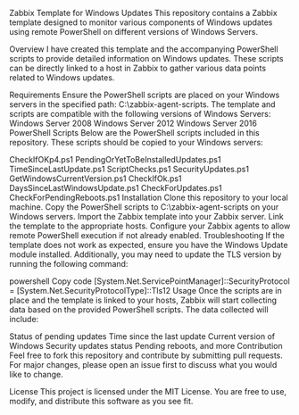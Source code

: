 Zabbix Template for Windows Updates
This repository contains a Zabbix template designed to monitor various components of Windows updates using remote PowerShell on different versions of Windows Servers.

Overview
I have created this template and the accompanying PowerShell scripts to provide detailed information on Windows updates. These scripts can be directly linked to a host in Zabbix to gather various data points related to Windows updates.

Requirements
Ensure the PowerShell scripts are placed on your Windows servers in the specified path: C:\zabbix-agent-scripts.
The template and scripts are compatible with the following versions of Windows Servers:
Windows Server 2008
Windows Server 2012
Windows Server 2016
PowerShell Scripts
Below are the PowerShell scripts included in this repository. These scripts should be copied to your Windows servers:

CheckIfOKp4.ps1
PendingOrYetToBeInstalledUpdates.ps1
TimeSinceLastUpdate.ps1
ScriptChecks.ps1
SecurityUpdates.ps1
GetWindowsCurrentVersion.ps1
CheckIfOk.ps1
DaysSinceLastWindowsUpdate.ps1
CheckForUpdates.ps1
CheckForPendingReboots.ps1
Installation
Clone this repository to your local machine.
Copy the PowerShell scripts to C:\zabbix-agent-scripts on your Windows servers.
Import the Zabbix template into your Zabbix server.
Link the template to the appropriate hosts.
Configure your Zabbix agents to allow remote PowerShell execution if not already enabled.
Troubleshooting
If the template does not work as expected, ensure you have the Windows Update module installed. Additionally, you may need to update the TLS version by running the following command:

powershell
Copy code
[System.Net.ServicePointManager]::SecurityProtocol = [System.Net.SecurityProtocolType]::Tls12
Usage
Once the scripts are in place and the template is linked to your hosts, Zabbix will start collecting data based on the provided PowerShell scripts. The data collected will include:

Status of pending updates
Time since the last update
Current version of Windows
Security updates status
Pending reboots, and more
Contribution
Feel free to fork this repository and contribute by submitting pull requests. For major changes, please open an issue first to discuss what you would like to change.

License
This project is licensed under the MIT License. You are free to use, modify, and distribute this software as you see fit.
